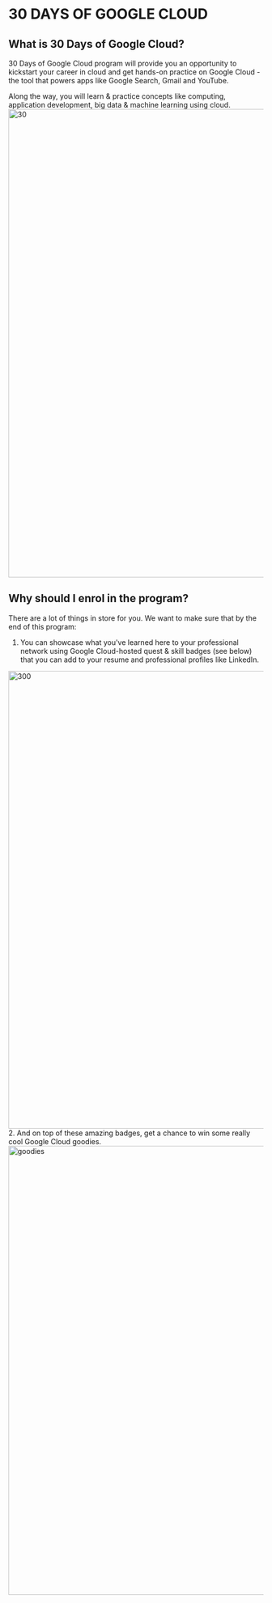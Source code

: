 # 30 DAYS OF GOOGLE CLOUD
## What is 30 Days of Google Cloud?
30 Days of Google Cloud program will provide you an opportunity to kickstart your career in cloud and get hands-on practice on Google Cloud - the tool that powers apps like Google Search, Gmail and YouTube.

Along the way, you will learn & practice concepts like computing, application development, big data & machine learning using cloud.
<img width="926" alt="30" src="https://user-images.githubusercontent.com/79929428/136525717-4ca14278-2751-4fa1-b463-ebdc6a4d1503.PNG">
## Why should I enrol in the program?
There are a lot of things in store for you. We want to make sure that by the end of this program:

1. You can showcase what you've learned here to your professional network using Google Cloud-hosted quest & skill badges (see below) that you can add to your resume and professional profiles like LinkedIn.
<img width="905" alt="300" src="https://user-images.githubusercontent.com/79929428/136526572-7510bd2c-4d8e-40b0-a145-0b4a48d123b6.PNG">
2. And on top of these amazing badges, get a chance to win some really cool Google Cloud goodies.
<img width="888" alt="goodies" src="https://user-images.githubusercontent.com/79929428/136527038-bb263ed4-3fb1-4ffc-b51b-a236db7fba10.PNG">

